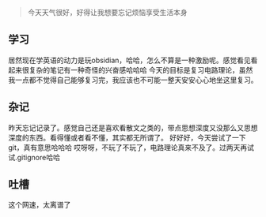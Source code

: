 > 今天天气很好，好得让我想要忘记烦恼享受生活本身

## 学习
居然现在学英语的动力是玩obsidian，哈哈，怎么不算是一种激励呢。感觉看见看起来很复杂的笔记有一种奇怪的兴奋感哈哈哈
今天的目标是复习电路理论，虽然我一点都不觉得自己能够复习完，我应该也不可能一整天安安心心地坐这里复习。

## 杂记
昨天忘记记录了。感觉自己还是喜欢看散文之类的，带点思想深度又没那么又思想深度的东西。看得懂或者看不懂，其实都无所谓了。
好好好，今天尝试了一下git，真有意思哈哈哈
哎呀呀，不玩了不玩了，电路理论真来不及了。过两天再试试.gitignore哈哈

## 吐槽
这个网速，太离谱了